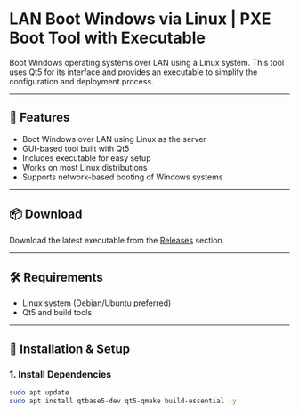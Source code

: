 # LAN Boot Windows via Linux | PXE Boot Tool with Executable

Boot Windows operating systems over LAN using a Linux system. This tool uses Qt5 for its interface and provides an executable to simplify the configuration and deployment process.

---

## 🚀 Features

- Boot Windows over LAN using Linux as the server
- GUI-based tool built with Qt5
- Includes executable for easy setup
- Works on most Linux distributions
- Supports network-based booting of Windows systems

---

## 📦 Download

Download the latest executable from the [Releases](https://github.com/mahaboobtech/lanboot-windows-from-linux/releases) section.

---

## 🛠️ Requirements

- Linux system (Debian/Ubuntu preferred)
- Qt5 and build tools

---

## 🔧 Installation & Setup

### 1. Install Dependencies

```bash
sudo apt update
sudo apt install qtbase5-dev qt5-qmake build-essential -y
